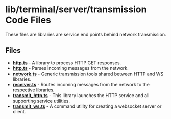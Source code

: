 # lib/terminal/server/transmission Code Files
These files are libraries are service end points behind network transmission.

## Files
<!-- Do not edit below this line.  Contents dynamically populated. -->

* **[http.ts](http.ts)**                   - A library to process HTTP GET responses.
* **[http.ts](http.ts)**                   - Parses incoming messages from the network.
* **[network.ts](network.ts)**             - Generic transmission tools shared between HTTP and WS libraries.
* **[receiver.ts](receiver.ts)**           - Routes incoming messages from the network to the respective libraries.
* **[transmit_http.ts](transmit_http.ts)** - This library launches the HTTP service and all supporting service utilities.
* **[transmit_ws.ts](transmit_ws.ts)**     - A command utility for creating a websocket server or client.